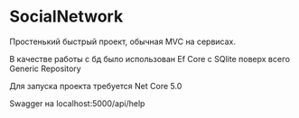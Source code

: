 # SocialNetwork
Простенький быстрый проект, обычная MVC на сервисах.

В качестве работы с бд было использован Ef Core с SQlite поверх всего Generic Repository

Для запуска проекта требуется Net Core 5.0

Swagger на localhost:5000/api/help

